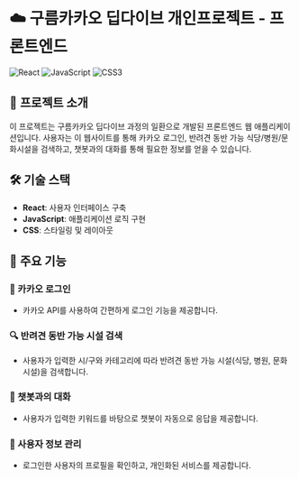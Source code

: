 # ☁️ 구름카카오 딥다이브 개인프로젝트 - 프론트엔드

![React](https://img.shields.io/badge/React-61DAFB?style=for-the-badge&logo=React&logoColor=white)
![JavaScript](https://img.shields.io/badge/JavaScript-F7DF1E?style=for-the-badge&logo=JavaScript&logoColor=white)
![CSS3](https://img.shields.io/badge/CSS3-1572B6?style=for-the-badge&logo=CSS3&logoColor=white)

## 🚀 프로젝트 소개
이 프로젝트는 구름카카오 딥다이브 과정의 일환으로 개발된 프론트엔드 웹 애플리케이션입니다. 사용자는 이 웹사이트를 통해 카카오 로그인, 반려견 동반 가능 식당/병원/문화시설을 검색하고, 챗봇과의 대화를 통해 필요한 정보를 얻을 수 있습니다.

## 🛠️ 기술 스택
- **React**: 사용자 인터페이스 구축
- **JavaScript**: 애플리케이션 로직 구현
- **CSS**: 스타일링 및 레이아웃

## 🌟 주요 기능
### 🔐 카카오 로그인
- 카카오 API를 사용하여 간편하게 로그인 기능을 제공합니다.

### 🔍 반려견 동반 가능 시설 검색
- 사용자가 입력한 시/구와 카테고리에 따라 반려견 동반 가능 시설(식당, 병원, 문화시설)을 검색합니다.

### 🤖 챗봇과의 대화
- 사용자가 입력한 키워드를 바탕으로 챗봇이 자동으로 응답을 제공합니다.

### 💾 사용자 정보 관리
- 로그인한 사용자의 프로필을 확인하고, 개인화된 서비스를 제공합니다.
